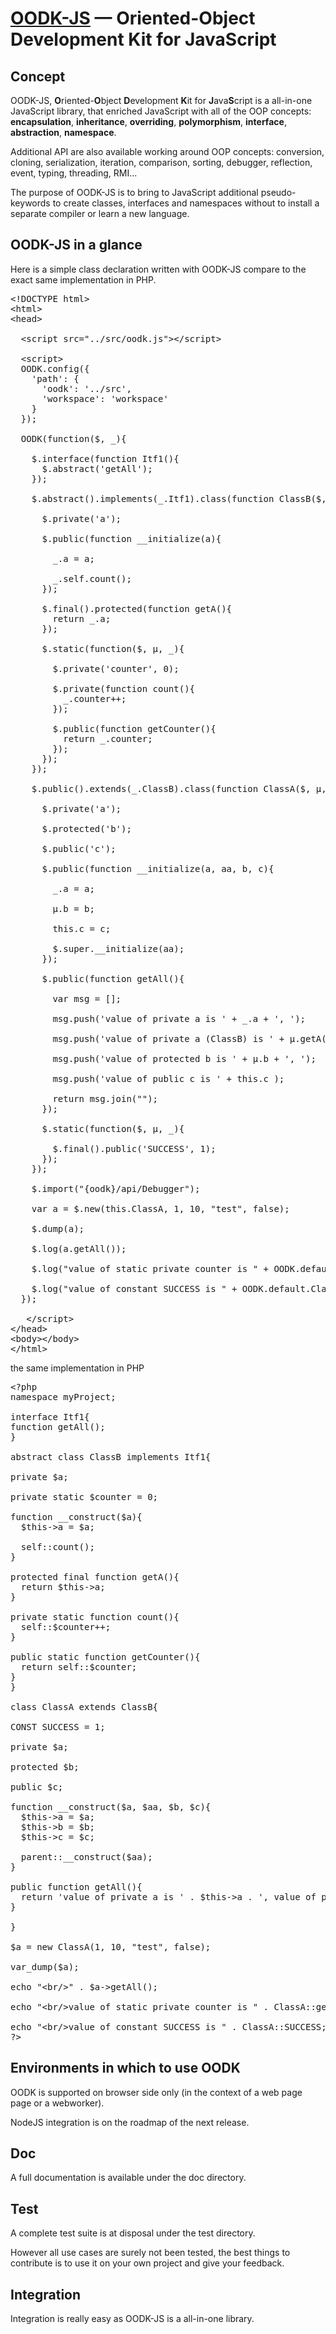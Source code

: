 ﻿[OODK-JS](http://www.oodkjs.org/) — Oriented-Object Development Kit for JavaScript
==================================================

Concept
--------------------------------------

<p>OODK-JS, <b>O</b>riented-<b>O</b>bject <b>D</b>evelopment <b>K</b>it for <b>J</b>ava<b>S</b>cript is a all-in-one JavaScript library, that enriched JavaScript with all of the OOP concepts: <b>encapsulation</b>, <b>inheritance</b>, <b>overriding</b>, <b>polymorphism</b>, <b>interface</b>, <b>abstraction</b>, <b>namespace</b>.</p>

<p>Additional API are also available working around OOP concepts: conversion, cloning, serialization, iteration, comparison, sorting, debugger, reflection, event, typing, threading, RMI...</p>

<p>The purpose of OODK-JS is to bring to JavaScript additional pseudo-keywords to create classes, interfaces and namespaces without to install a separate compiler or learn a new language.</p>

OODK-JS in a glance
--------------------------------------

Here is a simple class declaration written with OODK-JS compare to the exact same implementation in PHP.

<pre>
&lt;!DOCTYPE html&gt;
&lt;html&gt;
&lt;head&gt;

  &lt;script src="../src/oodk.js"&gt;&lt;/script&gt;

  &lt;script&gt;
  OODK.config({
    'path': {
      'oodk': '../src',
      'workspace': 'workspace'
    }
  });

  OODK(function($, _){

    $.interface(function Itf1(){
      $.abstract('getAll');
    });

    $.abstract().implements(_.Itf1).class(function ClassB($, µ, _){

      $.private('a');

      $.public(function __initialize(a){

        _.a = a;

        _.self.count();
      });

      $.final().protected(function getA(){
        return _.a;
      });

      $.static(function($, µ, _){
        
        $.private('counter', 0);

        $.private(function count(){
          _.counter++;
        });

        $.public(function getCounter(){
          return _.counter;
        });
      });
    });

    $.public().extends(_.ClassB).class(function ClassA($, µ, _){

      $.private('a');

      $.protected('b');

      $.public('c');
      
      $.public(function __initialize(a, aa, b, c){

        _.a = a;
        
        µ.b = b;
        
        this.c = c;

        $.super.__initialize(aa);
      });

      $.public(function getAll(){

        var msg = [];

        msg.push('value of private a is ' + _.a + ', ');

        msg.push('value of private a (ClassB) is ' + µ.getA() + ', ');

        msg.push('value of protected b is ' + µ.b + ', ');

        msg.push('value of public c is ' + this.c );
      
        return msg.join("");
      });

      $.static(function($, µ, _){
        
        $.final().public('SUCCESS', 1);
      });
    });

    $.import("{oodk}/api/Debugger");

    var a = $.new(this.ClassA, 1, 10, "test", false);

    $.dump(a);

    $.log(a.getAll());

    $.log("value of static private counter is " + OODK.default.ClassA.self.getCounter());

    $.log("value of constant SUCCESS is " + OODK.default.ClassA.self.SUCCESS);
  });

   &lt;/script&gt;
&lt;/head&gt;
&lt;body&gt;&lt;/body&gt;
&lt;/html&gt;
</pre>

<p>the same implementation in PHP</p>

<pre>
&lt;?php
namespace myProject; 

interface Itf1{
function getAll();
}

abstract class ClassB implements Itf1{

private $a;

private static $counter = 0;

function __construct($a){
  $this->a = $a;

  self::count();
}

protected final function getA(){
  return $this->a;
}

private static function count(){
  self::$counter++;
}

public static function getCounter(){
  return self::$counter;
}
}

class ClassA extends ClassB{

CONST SUCCESS = 1;

private $a;

protected $b;

public $c;

function __construct($a, $aa, $b, $c){
  $this->a = $a;
  $this->b = $b;
  $this->c = $c;

  parent::__construct($aa);
}

public function getAll(){
  return 'value of private a is ' . $this->a . ', value of private a (ClassB) is ' . $this->getA() . ', value of protected b is ' . $this->b . ', value of public c is ' . $this->c;
}

}

$a = new ClassA(1, 10, "test", false);

var_dump($a);

echo "&lt;br/&gt;" . $a->getAll();

echo "&lt;br/&gt;value of static private counter is " . ClassA::getCounter();

echo "&lt;br/&gt;value of constant SUCCESS is " . ClassA::SUCCESS;
?&gt;
</pre>



Environments in which to use OODK
--------------------------------------

OODK is supported on browser side only (in the context of a web page page or a webworker). 

NodeJS integration is on the roadmap of the next release.


Doc
--------------------------------------

A full documentation is available under the doc directory.


Test
--------------------------------------

A complete test suite is at disposal under the test directory.

However all use cases are surely not been tested, the best things to contribute is to use it on your own project and give your feedback.


Integration
--------------------------------------

Integration is really easy as OODK-JS is a all-in-one library.

<script src="path/to/source/folder/oodk.js"></script>